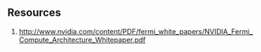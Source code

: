 ## Resources



1. http://www.nvidia.com/content/PDF/fermi_white_papers/NVIDIA_Fermi_Compute_Architecture_Whitepaper.pdf